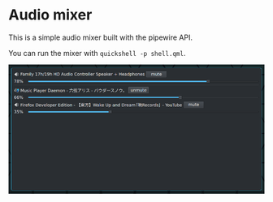 # Audio mixer

This is a simple audio mixer built with the pipewire API.

You can run the mixer with `quickshell -p shell.qml`.

![](./image.png)
